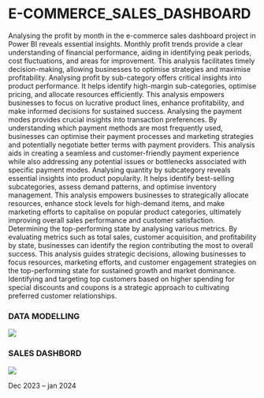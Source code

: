 # E-COMMERCE_SALES_DASHBOARD
<p> Analysing the profit by month in the e-commerce sales dashboard project in Power BI reveals essential insights. Monthly profit trends provide a clear understanding of financial performance, aiding in identifying peak periods, cost fluctuations, and areas for improvement. This analysis facilitates timely decision-making, allowing businesses to optimise strategies and maximise profitability.
Analysing profit by sub-category offers critical insights into product performance. It helps identify high-margin sub-categories, optimise pricing, and allocate resources efficiently. This analysis empowers businesses to focus on lucrative product lines, enhance profitability, and make informed decisions for sustained success.
Analysing the payment modes provides crucial insights into transaction preferences. By understanding which payment methods are most frequently used, businesses can optimise their payment processes and marketing strategies and potentially negotiate better terms with payment providers. This analysis aids in creating a seamless and customer-friendly payment experience while also addressing any potential issues or bottlenecks associated with specific payment modes.
Analysing quantity by subcategory reveals essential insights into product popularity. It helps identify best-selling subcategories, assess demand patterns, and optimise inventory management. This analysis empowers businesses to strategically allocate resources, enhance stock levels for high-demand items, and make marketing efforts to capitalise on popular product categories, ultimately improving overall sales performance and customer satisfaction.
Determining the top-performing state by analysing various metrics. By evaluating metrics such as total sales, customer acquisition, and profitability by state, businesses can identify the region contributing the most to overall success. This analysis guides strategic decisions, allowing businesses to focus resources, marketing efforts, and customer engagement strategies on the top-performing state for sustained growth and market dominance.
Identifying and targeting top customers based on higher spending for special discounts and coupons is a strategic approach to cultivating preferred customer relationships.</p>
<p><h3>DATA MODELLING </h3></p>
<img src="https://github.com/AloraKesharwani/E-COMMERCE_SALES_POWERBI_DASHBOARD/assets/155231669/9e903391-7030-496a-9676-5aea53f78315" >

<p><h3>SALES DASHBORD </h3></p>
<img src="https://github.com/AloraKesharwani/E-COMMERCE_SALES_POWERBI_DASHBOARD/assets/155231669/74beb4be-76af-4178-8a9a-8e7ae7faee49" >

<p>Dec 2023 – jan 2024 <p/>

